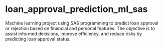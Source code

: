 # loan_approval_prediction_ml_sas
Machine learning project using SAS programming to predict loan approval or rejection based on financial and personal features. The objective is to assist informed decisions, improve efficiency, and reduce risks by predicting loan approval status.
